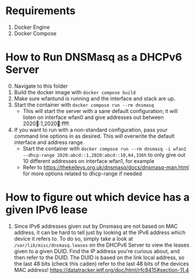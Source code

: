 # Requirements
1. Docker Engine
2. Docker Compose

# How to Run DNSMasq as a DHCPv6 Server
0. Navigate to this folder
1. Build the docker image with `docker compose build`
2. Make sure wfantund is running and the interface and stack are up.
3. Start the container with `docker compose run --rm dnsmasq`
    - This will start the server with a sane default configuration; it will listen on interface wfan0 and give addresses out between 2020:abcd::1,2020:abcd::ffff.
4. If you want to run with a non-standard configuration, pass your command line options in as desired. This will overwrite the default interface and address range.
    - Start the container with `docker compose run --rm dnsmasq -i wfan1 --dhcp-range 2020:abcd::1,2020:abcd::10,64,336h` to only give out 10 different addresses on interface wfan1, for example
    - Refer to https://thekelleys.org.uk/dnsmasq/docs/dnsmasq-man.html for more options related to dhcp-range if needed


# How to figure out which device has a given IPv6 lease
1. Since IPv6 addresses given out by Dnsmasq are not based on MAC address, it can be hard to tell just by looking at the IPv6 address which device it refers to. To do so, simply take a look at `/var/lib/misc/dnsmasq.leases` on the DHCPv6 Server to view the leases given to a given DUID. Find the IP address you're curious about, and then refer to the DUID. The DUID is based on the link local address, so the last 48 bits (check this caden) refer to the last 48 bits of the devices MAC address! https://datatracker.ietf.org/doc/html/rfc8415#section-11.4 